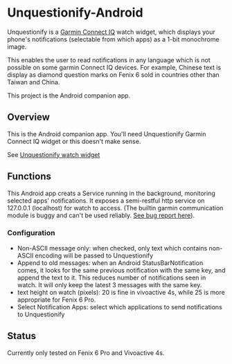 # Unquestionify-Android

Unquestionify is a [Garmin Connect IQ](https://apps.garmin.com/en-US/) watch widget, which displays your phone's notifications (selectable from which apps) as a 1-bit monochrome image.

This enables the user to read notifications in any language which is not possible on some garmin Connect IQ devices. For example, Chinese text is display as diamond question marks on Fenix 6 sold in countries other than Taiwan and China.

This project is the Android companion app.

## Overview

This is the Android companion app. You'll need Unquestionify Garmin Connect IQ widget or this doesn't make sense.

See [Unquestionify watch widget](https://github.com/starryalley/Unquestionify)

## Functions

This Android app creats a Service running in the background, monitoring selected apps' notifications. It exposes a semi-restful http service on 127.0.0.1 (localhost) for watch to access. (The builtin garmin communication module is buggy and can't be used reliably. [See bug report here](https://forums.garmin.com/developer/connect-iq/i/bug-reports/failure_during_transfer)).

### Configuration

- Non-ASCII message only: when checked, only text which contains non-ASCII encoding will be passed to Unquestionify
- Append to old messages: when an Android StatusBarNotification comes, it looks for the same previous notification with the same key, and append the text to it. This reduces number of notifications seen in watch. It will only keep the latest 3 messages with the same key.
- text height on watch (pixels): 20 is fine in vivoactive 4s, while 25 is more appropriate for Fenix 6 Pro. 
- Select Notification Apps: select which applications to send notifications to Unquestionify

## Status

Currently only tested on Fenix 6 Pro and Vivoactive 4s.
